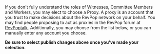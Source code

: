 If you don't fully understand the roles of Witnesses, Committee Members and Workers, you may elect to choose a Proxy. A proxy is an account that you trust to make decisions about the RevPop network on your behalf. You may find people proposing to act as proxies in the RevPop forum at [RevPoptalk](https://revolutionpopuli.com/index.php/board,75.0.html). Additionally, you may choose from the list below, or you can manually enter any account you choose.

**Be sure to select publish changes above once you've made your selection**.
